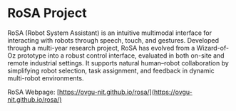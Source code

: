 # RoSA Project

RoSA (Robot System Assistant) is an intuitive multimodal interface for interacting with robots through speech, touch, and gestures. Developed through a multi-year research project, RoSA has evolved from a Wizard-of-Oz prototype into a robust control interface, evaluated in both on-site and remote industrial settings. It supports natural human–robot collaboration by simplifying robot selection, task assignment, and feedback in dynamic multi-robot environments.

RoSA Webpage: [https://ovgu-nit.github.io/rosa/](https://ovgu-nit.github.io/rosa/)

